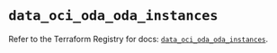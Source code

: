 # `data_oci_oda_oda_instances`

Refer to the Terraform Registry for docs: [`data_oci_oda_oda_instances`](https://registry.terraform.io/providers/oracle/oci/6.18.0/docs/data-sources/oda_oda_instances).
